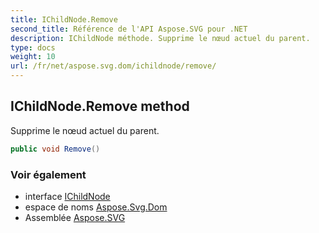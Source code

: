 ```yaml
---
title: IChildNode.Remove
second_title: Référence de l'API Aspose.SVG pour .NET
description: IChildNode méthode. Supprime le nœud actuel du parent.
type: docs
weight: 10
url: /fr/net/aspose.svg.dom/ichildnode/remove/
---
```

## IChildNode.Remove method

Supprime le nœud actuel du parent.

```csharp
public void Remove()
```

### Voir également

* interface [IChildNode](../)
* espace de noms [Aspose.Svg.Dom](../../ichildnode/)
* Assemblée [Aspose.SVG](../../../)


